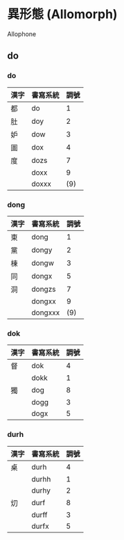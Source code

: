 # 異形態 (Allomorph)

Allophone

## do

### do

| 漢字 | 書寫系統 | 調號 |
| :--- | :--- | :--- |
| 都 | do | 1 |
| 肚 | doy | 2 |
| 妒 | dow | 3 |
| 圖 | dox | 4 |
| 度 | dozs | 7 |
|| doxx | 9 |
|| doxxx | (9) |

### dong

| 漢字 | 書寫系統 | 調號 |
| :--- | :--- | :--- |
| 東 | dong | 1 |
| 黨 | dongy | 2 |
| 棟 | dongw | 3 |
| 同 | dongx | 5 |
| 洞 | dongzs | 7 |
|| dongxx | 9 |
|| dongxxx | (9) |

### dok

| 漢字 | 書寫系統 | 調號 |
| :--- | :--- | :--- |
| 督 | dok | 4 |
| | dokk | 1 |
| 獨 | dog | 8 |
|| dogg | 3 |
|| dogx | 5 |

### durh

| 漢字 | 書寫系統 | 調號 |
| :--- | :--- | :--- |
| 桌 | durh | 4 |
| | durhh | 1 |
|| durhy | 2 |
| 灱 | durf | 8 |
|| durff | 3 |
|| durfx | 5 |
